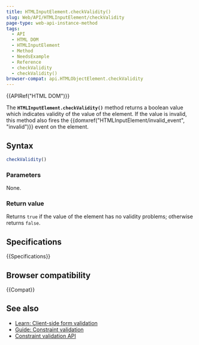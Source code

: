 ```yaml
---
title: HTMLInputElement.checkValidity()
slug: Web/API/HTMLInputElement/checkValidity
page-type: web-api-instance-method
tags:
  - API
  - HTML DOM
  - HTMLInputElement
  - Method
  - NeedsExample
  - Reference
  - checkValidity
  - checkValidity()
browser-compat: api.HTMLObjectElement.checkValidity
---
```

{{APIRef("HTML DOM")}}

The **`HTMLInputElement.checkValidity()`** method returns a boolean value which indicates validity of the value of the element. If the value is invalid, this method also fires the {{domxref("HTMLInputElement/invalid_event", "invalid")}} event on the element.

## Syntax

```js
checkValidity()
```

### Parameters

None.

### Return value

Returns `true` if the value of the element has no validity problems; otherwise returns `false`.

## Specifications

{{Specifications}}

## Browser compatibility

{{Compat}}

## See also

- [Learn: Client-side form validation](/en-US/docs/Learn/Forms/Form_validation)
- [Guide: Constraint validation](/en-US/docs/Web/Guide/HTML/Constraint_validation)
- [Constraint validation API](/en-US/docs/Web/API/Constraint_validation)
